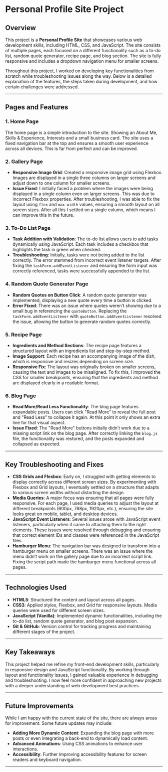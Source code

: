 # Personal Profile Site Project

## Overview
This project is a **Personal Profile Site** that showcases various web development skills, including HTML, CSS, and JavaScript. The site consists of multiple pages, each focused on a different functionality such as a to-do list, random quote generator, recipe page, and blog section. The site is fully responsive and includes a dropdown navigation menu for smaller screens.

Throughout this project, I worked on developing key functionalities from scratch while troubleshooting issues along the way. Below is a detailed explanation of the features, the steps taken during development, and how certain challenges were addressed.

---

## Pages and Features

### 1. **Home Page**
The home page is a simple introduction to the site. Showing an About Me, Skills & Experience, Interests and a small business card. The site uses a fixed navigation bar at the top and ensures a smooth user experience across all devices. This is far from perfect and can be improved.

### 2. **Gallery Page**
- **Responsive Image Grid**: Created a responsive image grid using Flexbox. Images are displayed in a single three columns on larger screens and adjust down to one column for smaller screens. 
- **Issue Fixed**: I initially faced a problem where the images were being displayed in a single column even on larger screens. This was due to incorrect Flexbox properties. After troubleshooting, I was able to fix the layout using `flex` and `max-width` values, ensuring a smooth layout on all screen sizes. After all this I settled on a single column, which means I can improve this in the future.

### 3. **To-Do List Page**
- **Task Addition with Validation**: The to-do list allows users to add tasks dynamically using JavaScript. Each task includes a checkbox that highlights the task in green when checked.
- **Troubleshooting**: Initially, tasks were not being added to the list correctly. The error stemmed from incorrect event listener targets. After fixing the `taskForm.addEventListener` and ensuring the form input was correctly referenced, tasks were successfully appended to the list.

### 4. **Random Quote Generator Page**
- **Random Quotes on Button Click**: A random quote generator was implemented, displaying a new quote every time a button is clicked.
- **Error Fixed**: There was an issue where quotes weren’t showing due to a small bug in referencing the `quoteButton`. Replacing the `taskForm.addEventListener` with `quoteButton.addEventListener` resolved the issue, allowing the button to generate random quotes correctly.

### 5. **Recipe Page**
- **Ingredients and Method Sections**: The recipe page features a structured layout with an ingredients list and step-by-step method.
- **Image Support**: Each recipe has an accompanying image of the dish, which is responsive and resizes depending on screen size.
- **Responsive Fix**: The layout was originally broken on smaller screens, causing the text and images to be misaligned. To fix this, I improved the CSS for smaller breakpoints, ensuring that the ingredients and method are displayed clearly in a readable format.

### 6. **Blog Page**
- **Read More/Read Less Functionality**: The blog page features expandable posts. Users can click "Read More" to reveal the full post and "Read Less" to collapse it again. At this point it only shows an extra line for that visual aspect.
- **Issue Fixed**: The "Read More" buttons initially didn’t work due to a missing script link on the blog page. After correctly linking the `blog.js` file, the functionality was restored, and the posts expanded and collapsed as expected.

---

## Key Troubleshooting and Fixes

- **CSS Grids and Flexbox**: Early on, I struggled with getting elements to display correctly across different screen sizes. By experimenting with Flexbox and Grid layouts, I eventually settled on a structure that adapts to various screen widths without distorting the design.
- **Media Queries**: A major focus was ensuring that all pages were fully responsive. For each page, I used media queries to adjust the layout at different breakpoints (600px, 768px, 1920px, etc.), ensuring the site looks great on mobile, tablet, and desktop devices.
- **JavaScript Event Listeners**: Several issues arose with JavaScript event listeners, particularly when it came to attaching them to the right elements. These issues were resolved through debugging and ensuring that correct element IDs and classes were referenced in the JavaScript files.
- **Hamburger Menu**: The navigation bar was designed to transform into a hamburger menu on smaller screens. There was an issue where the menu didn’t work on the gallery page due to an incorrect script link. Fixing the script path made the hamburger menu functional across all pages.

---

## Technologies Used

- **HTML5**: Structured the content and layout across all pages.
- **CSS3**: Applied styles, Flexbox, and Grid for responsive layouts. Media queries were used for different screen sizes.
- **JavaScript (Vanilla)**: Implemented dynamic functionalities, including the to-do list, random quote generator, and blog post expansion.
- **Git & GitHub**: Version control for tracking progress and maintaining different stages of the project.
  
---

## Key Takeaways
This project helped me refine my front-end development skills, particularly in responsive design and JavaScript functionality. By working through layout and functionality issues, I gained valuable experience in debugging and troubleshooting. I now feel more confident in approaching new projects with a deeper understanding of web development best practices.

---

## Future Improvements

While I am happy with the current state of the site, there are always areas for improvement. Some future updates may include:
- **Adding More Dynamic Content**: Expanding the blog page with more posts or even integrating a back-end to dynamically load content.
- **Advanced Animations**: Using CSS animations to enhance user interactions.
- **Accessibility**: Further improving accessibility features for screen readers and keyboard navigation.

---